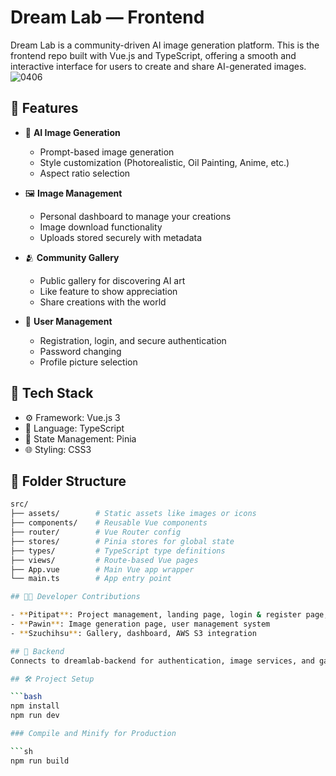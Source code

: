 # Dream Lab — Frontend

Dream Lab is a community-driven AI image generation platform. This is the frontend repo built with Vue.js and TypeScript, offering a smooth and interactive interface for users to create and share AI-generated images.
![0406](https://github.com/user-attachments/assets/42a04200-761a-4714-9495-eec24b5b3dfd)

## 🚀 Features

- 🧠 **AI Image Generation**
  - Prompt-based image generation
  - Style customization (Photorealistic, Oil Painting, Anime, etc.)
  - Aspect ratio selection

- 🖼 **Image Management**
  - Personal dashboard to manage your creations
  - Image download functionality
  - Uploads stored securely with metadata

- 🫂 **Community Gallery**
  - Public gallery for discovering AI art
  - Like feature to show appreciation
  - Share creations with the world

- 👤 **User Management**
  - Registration, login, and secure authentication
  - Password changing
  - Profile picture selection

## 🔧 Tech Stack

- ⚙️ Framework: Vue.js 3
- 💬 Language: TypeScript
- 🧠 State Management: Pinia
- 🌐 Styling: CSS3 

## 📁 Folder Structure

```bash
src/
├── assets/        # Static assets like images or icons
├── components/    # Reusable Vue components
├── router/        # Vue Router config
├── stores/        # Pinia stores for global state
├── types/         # TypeScript type definitions
├── views/         # Route-based Vue pages
├── App.vue        # Main Vue app wrapper
└── main.ts        # App entry point

## 🧑‍💻 Developer Contributions

- **Pitipat**: Project management, landing page, login & register page, deployment
- **Pawin**: Image generation page, user management system
- **Szuchihsu**: Gallery, dashboard, AWS S3 integration

## 🔗 Backend
Connects to dreamlab-backend for authentication, image services, and gallery APIs.

## 🛠 Project Setup

```bash
npm install
npm run dev

### Compile and Minify for Production

```sh
npm run build
```
